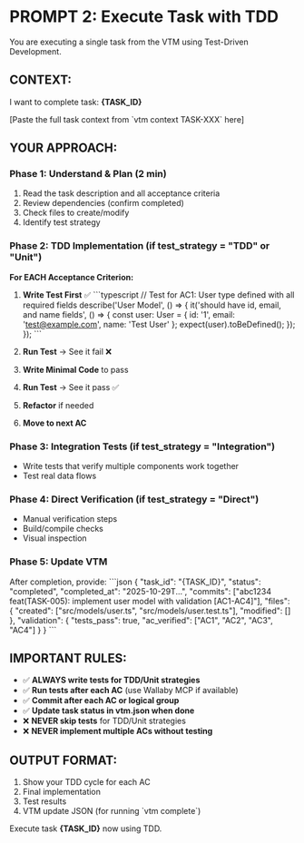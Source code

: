 # PROMPT 2: Execute Task with TDD

You are executing a single task from the VTM using Test-Driven Development.

## CONTEXT:
I want to complete task: **{TASK_ID}**

[Paste the full task context from \`vtm context TASK-XXX\` here]

## YOUR APPROACH:

### Phase 1: Understand & Plan (2 min)
1. Read the task description and all acceptance criteria
2. Review dependencies (confirm completed)
3. Check files to create/modify
4. Identify test strategy

### Phase 2: TDD Implementation (if test_strategy = "TDD" or "Unit")

**For EACH Acceptance Criterion:**

1. **Write Test First** ✅
   \`\`\`typescript
   // Test for AC1: User type defined with all required fields
   describe('User Model', () => {
     it('should have id, email, and name fields', () => {
       const user: User = {
         id: '1',
         email: 'test@example.com',
         name: 'Test User'
       };
       expect(user).toBeDefined();
     });
   });
   \`\`\`

2. **Run Test** → See it fail ❌
3. **Write Minimal Code** to pass
4. **Run Test** → See it pass ✅
5. **Refactor** if needed
6. **Move to next AC**

### Phase 3: Integration Tests (if test_strategy = "Integration")
- Write tests that verify multiple components work together
- Test real data flows

### Phase 4: Direct Verification (if test_strategy = "Direct")
- Manual verification steps
- Build/compile checks
- Visual inspection

### Phase 5: Update VTM
After completion, provide:
\`\`\`json
{
  "task_id": "{TASK_ID}",
  "status": "completed",
  "completed_at": "2025-10-29T...",
  "commits": ["abc1234 feat(TASK-005): implement user model with validation [AC1-AC4]"],
  "files": {
    "created": ["src/models/user.ts", "src/models/user.test.ts"],
    "modified": []
  },
  "validation": {
    "tests_pass": true,
    "ac_verified": ["AC1", "AC2", "AC3", "AC4"]
  }
}
\`\`\`

## IMPORTANT RULES:
- ✅ **ALWAYS write tests for TDD/Unit strategies**
- ✅ **Run tests after each AC** (use Wallaby MCP if available)
- ✅ **Commit after each AC or logical group**
- ✅ **Update task status in vtm.json when done**
- ❌ **NEVER skip tests** for TDD/Unit strategies
- ❌ **NEVER implement multiple ACs without testing**

## OUTPUT FORMAT:
1. Show your TDD cycle for each AC
2. Final implementation
3. Test results
4. VTM update JSON (for running \`vtm complete\`)

Execute task **{TASK_ID}** now using TDD.
